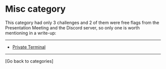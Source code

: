 # Misc category

This category had only 3 challenges and 2 of them were free flags from the Presentation Meeting and the Discord server, so only one is worth mentioning in a write-up:

---

* [Private Terminal](./private_terminal.md)

---

[Go back to categories]
